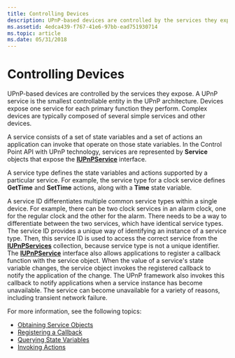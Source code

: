```yaml
---
title: Controlling Devices
description: UPnP-based devices are controlled by the services they expose.
ms.assetid: 4edca439-f767-41e6-97bb-ead751930714
ms.topic: article
ms.date: 05/31/2018
---
```


# Controlling Devices

UPnP-based devices are controlled by the services they expose. A UPnP service is the smallest controllable entity in the UPnP architecture. Devices expose one service for each primary function they perform. Complex devices are typically composed of several simple services and other devices.

A service consists of a set of state variables and a set of actions an application can invoke that operate on those state variables. In the Control Point API with UPnP technology, services are represented by **Service** objects that expose the [**IUPnPService**](/windows/desktop/api/Upnp/nn-upnp-iupnpservice) interface.

A service type defines the state variables and actions supported by a particular service. For example, the service type for a clock service defines **GetTime** and **SetTime** actions, along with a **Time** state variable.

A service ID differentiates multiple common service types within a single device. For example, there can be two clock services in an alarm clock, one for the regular clock and the other for the alarm. There needs to be a way to differentiate between the two services, which have identical service types. The service ID provides a unique way of identifying an instance of a service type. Then, this service ID is used to access the correct service from the [**IUPnPServices**](/windows/desktop/api/Upnp/nn-upnp-iupnpservices) collection, because service type is not a unique identifier. The [**IUPnPService**](/windows/desktop/api/Upnp/nn-upnp-iupnpservice) interface also allows applications to register a callback function with the service object. When the value of a service's state variable changes, the service object invokes the registered callback to notify the application of the change. The UPnP framework also invokes this callback to notify applications when a service instance has become unavailable. The service can become unavailable for a variety of reasons, including transient network failure.

For more information, see the following topics:

-   [Obtaining Service Objects](obtaining-service-objects.md)
-   [Registering a Callback](registering-a-callback.md)
-   [Querying State Variables](querying-state-variables.md)
-   [Invoking Actions](invoking-actions.md)

 

 




